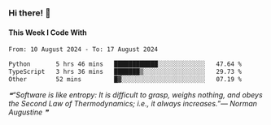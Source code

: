 ### Hi there! 👋

#### This Week I Code With
<!--START_SECTION:waka-->

```txt
From: 10 August 2024 - To: 17 August 2024

Python       5 hrs 46 mins   ████████████░░░░░░░░░░░░░   47.64 %
TypeScript   3 hrs 36 mins   ███████▒░░░░░░░░░░░░░░░░░   29.73 %
Other        52 mins         █▓░░░░░░░░░░░░░░░░░░░░░░░   07.19 %
```

<!--END_SECTION:waka-->

<!--STARTS_HERE_QUOTE_README-->
<i>❝“Software is like entropy: It is difficult to grasp, weighs nothing, and obeys the Second Law of Thermodynamics; i.e., it always increases.”— Norman Augustine   ❞</i>
<!--ENDS_HERE_QUOTE_README-->
